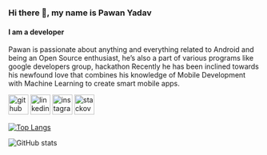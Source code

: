 ### Hi there 👋, my name is Pawan Yadav
#### I am a developer
Pawan is passionate about anything and everything related to Android and being an Open Source enthusiast, he’s also a part of various programs like google developers group, hackathon
Recently he has been inclined towards his newfound love that combines his knowledge of Mobile Development with Machine Learning to create smart mobile apps. 


[<img src='https://cdn.jsdelivr.net/npm/simple-icons@3.0.1/icons/github.svg' alt='github' height='40'>](https://github.com/PawankumarPK)  [<img src='https://cdn.jsdelivr.net/npm/simple-icons@3.0.1/icons/linkedin.svg' alt='linkedin' height='40'>](https://www.linkedin.com/in/https://www.linkedin.com/in/pawan-kumar-yadav//)  [<img src='https://cdn.jsdelivr.net/npm/simple-icons@3.0.1/icons/instagram.svg' alt='instagram' height='40'>](https://www.instagram.com/https://www.instagram.com/handy_pawan//)  [<img src='https://cdn.jsdelivr.net/npm/simple-icons@3.0.1/icons/stackoverflow.svg' alt='stackoverflow' height='40'>](https://stackoverflow.com/users/https://stackoverflow.com/users/8712102/handypawan)  

[![Top Langs](https://github-readme-stats.vercel.app/api/top-langs/?username=PawankumarPK)](https://github.com/anuraghazra/github-readme-stats)

![GitHub stats](https://github-readme-stats.vercel.app/api?username=PawankumarPK&show_icons=true)  

